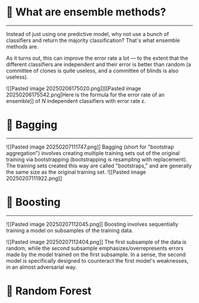 # 🤔 What are ensemble methods?
---
Instead of just using one predictive model, why not use a bunch of classifiers and return the majority classification? That's what ensemble methods are.

As it turns out, this can improve the error rate a lot — to the extent that the different classifiers are independent and their error is better than random (a committee of clones is quite useless, and a committee of blinds is also useless).

![[Pasted image 20250206175020.png]][[Pasted image 20250206175542.png|Here is the formula for the error rate of an ensemble]] of $N$ independent classifiers with error rate $ε$.

# 👜 Bagging
---
![[Pasted image 20250207111747.png]]
Bagging (short for "bootstrap aggregation") involves creating multiple training sets out of the original training via bootstrapping (bootstrapping is resampling with replacement). The training sets created this way are called "bootstraps," and are generally the same size as the original training set.
![[Pasted image 20250207111922.png]]


# 🚀 Boosting
---
![[Pasted image 20250207112045.png]]
Boosting involves sequentially training a model on subsamples of the training data. 

![[Pasted image 20250207112404.png]]
The first subsample of the data is random, while the second subsample emphasizes/overrepresents errors made by the model trained on the first subsample. In a sense, the second model is specifically designed to counteract the first model's weaknesses, in an almost adversarial way.


# 🌲 Random Forest
